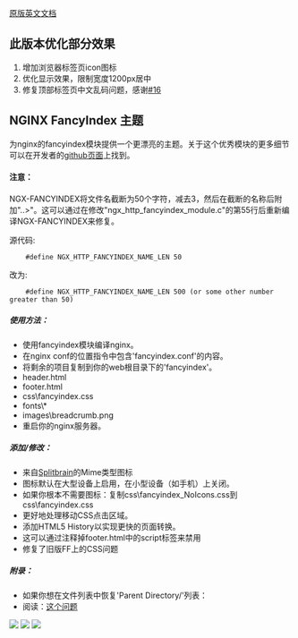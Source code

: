 [原版英文文档](https://github.com/jackloves111/Nginx-Fancyindex-Theme/blob/master/README-EN.md)
## 此版本优化部分效果

1. 增加浏览器标签页icon图标
2. 优化显示效果，限制宽度1200px居中
3. 修复顶部标签页中文乱码问题，感谢[#16](https://github.com/TheInsomniac/Nginx-Fancyindex-Theme/pull/16)

## NGINX FancyIndex 主题  
  
为nginx的fancyindex模块提供一个更漂亮的主题。关于这个优秀模块的更多细节可以在开发者的[github页面](https://github.com/aperezdc/ngx-fancyindex)上找到。  
  
#### 注意：  
NGX-FANCYINDEX将文件名截断为50个字符，减去3，然后在截断的名称后附加"..>"。这可以通过在修改"ngx_http_fancyindex_module.c"的第55行后重新编译NGX-FANCYINDEX来修复。  

源代码:
```
    #define NGX_HTTP_FANCYINDEX_NAME_LEN 50
```
改为:
```
    #define NGX_HTTP_FANCYINDEX_NAME_LEN 500 (or some other number greater than 50)
```
##### 使用方法：  
 - 使用fancyindex模块编译nginx。  
 - 在nginx conf的位置指令中包含'fancyindex.conf'的内容。  
 - 将剩余的项目复制到你的web根目录下的'fancyindex'。  
  - header.html  
  - footer.html  
  - css\fancyindex.css  
  - fonts\\*  
  - images\breadcrumb.png  
 - 重启你的nginx服务器。  
  
##### 添加/修改：  
 - 来自[Splitbrain](http://www.splitbrain.org/projects/file_icons)的Mime类型图标  
  - 图标默认在大型设备上启用，在小型设备（如手机）上关闭。  
  - 如果你根本不需要图标：复制css\fancyindex_NoIcons.css到css\fancyindex.css  
 - 更好地处理移动CSS点击区域。  
 - 添加HTML5 History以实现更快的页面转换。  
  - 这可以通过注释掉footer.html中的script标签来禁用  
 - 修复了旧版FF上的CSS问题  
  
##### 附录：  
 - 如果你想在文件列表中恢复'Parent Directory/'列表：  
  - 阅读：[这个问题](https://github.com/TheInsomniac/Nginx-Fancyindex-Theme/issues/1#issuecomment-43936700)  
  
<img src="https://raw.githubusercontent.com/TheInsomniac/Nginx-Fancyindex-Theme/master/images/fancyindex.png">  
<img src="https://raw.githubusercontent.com/TheInsomniac/Nginx-Fancyindex-Theme/master/images/fancyindex1.png">  
<img src="https://raw.githubusercontent.com/TheInsomniac/Nginx-Fancyindex-Theme/master/images/fancyindex2.png">
